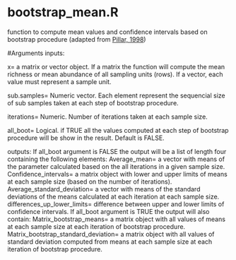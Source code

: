 # bootstrap_mean.R
function to compute mean values and confidence intervals based on bootstrap procedure (adapted from [Pillar, 1998](http://ecoqua.ecologia.ufrgs.br/arquivos/Reprints&Manuscripts/Pillar_1998_AbtractaBot.pdf))

#Arguments
inputs:

x= a matrix or vector object. If a matrix the function will compute the mean richness or mean abundance of all sampling units (rows). If a vector, each value must represent a sample unit.

sub.samples= Numeric vector. Each element represent the sequencial size of sub samples taken at each step of bootstrap procedure.

iterations= Numeric. Number of iterations taken at each sample size.

all_boot= Logical. if TRUE all the values computed at each step of bootstrap procedure will be show in the result. Default is FALSE.


outputs:
If all_boot argument is FALSE the output will be a list of length four containing the following elements:
Average_mean= a vector with means of the parameter calculated based on the all iterations in a given sample size.
Confidence_intervals= a matrix object with lower and upper limits of means at each sample size (based on the number of iterations).
Average_standard_deviation= a vector with means of the standard deviations of the means calculated at each iteration at each sample size.
differences_up_lower_limits= difference between upper and lower limits of confidence intervals.
If all_boot argument is TRUE the output will also contain:
Matrix_bootstrap_means= a matrix object with all values of means at each sample size at each iteration of bootstrap procedure.
Matrix_bootstrap_standard_deviation= a matrix object with all values of standard deviation computed from means at each sample size at each iteration of bootstrap procedure.


